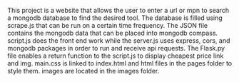 This project is a website that allows the user to enter a url or mpn to search a mongodb database to find the desired tool. The database is filled using scrape.js that can be run on a certain time frequency. 
The JSON file contains the mongodb data that can be placed into mongodb compass. script.js does the front end work while the server.js uses express, cors, and mongodb packages in order to run and receive api requests.
The Flask.py file enables a return function to the script.js to display cheapest price link and img. main.css is linked to index.html and html files in the pages folder to style them. images are located in the images
folder. 
